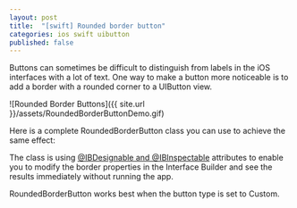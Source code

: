 ```yaml
---
layout: post
title:  "[swift] Rounded border button"
categories: ios swift uibutton
published: false
---
```


Buttons can sometimes be difficult to distinguish from labels in the iOS interfaces with a lot of text. One way to make a button more noticeable is to add a border with a rounded corner to a UIButton view.

![Rounded Border Buttons]({{ site.url }}/assets/RoundedBorderButtonDemo.gif)

Here is a complete RoundedBorderButton class you can use to achieve the same effect:

<script src="https://gist.github.com/srstanic/9637ef9a57d34546a9d7056082e8d45e.js"></script>

The class is using [@IBDesignable and @IBInspectable](http://nshipster.com/ibinspectable-ibdesignable/) attributes to enable you to modify the border properties in the Interface Builder and see the results immediately without running the app.

RoundedBorderButton works best when the button type is set to Custom.
